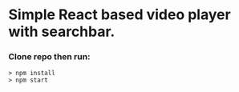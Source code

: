 # Simple React based video player with searchbar.

### Clone repo then run:
```
> npm install
> npm start
```
